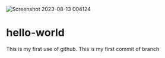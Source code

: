 ![Screenshot 2023-08-13 004124](https://github.com/EinoAlba/hello-world/assets/143513116/440ac202-794d-47ea-8ab3-c300dfb7b099)
# hello-world
This is my first use of github.
This is my first commit of branch

